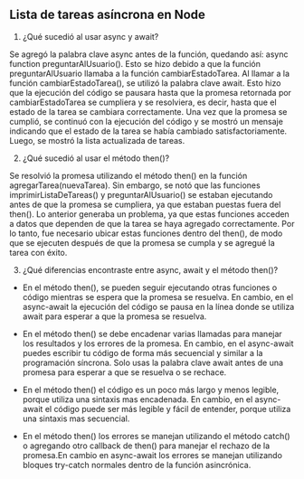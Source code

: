 ## Lista de tareas asíncrona en Node

1. ¿Qué sucedió al usar async y await?

Se agregó la palabra clave async antes de la función, quedando así: async function preguntarAlUsuario(). Esto se hizo debido a que la función preguntarAlUsuario llamaba a la función cambiarEstadoTarea. Al llamar a la función cambiarEstadoTarea(), se utilizó la palabra clave await. Esto hizo que la ejecución del código se pausara hasta que la promesa retornada por cambiarEstadoTarea se cumpliera y se resolviera, es decir, hasta que el estado de la tarea se cambiara correctamente. Una vez que la promesa se cumplió, se continuó con la ejecución del código y se mostró un mensaje indicando que el estado de la tarea se había cambiado satisfactoriamente. Luego, se mostró la lista actualizada de tareas.

2. ¿Qué sucedió al usar el método then()?

Se resolvió la promesa utilizando el método then() en la función agregarTarea(nuevaTarea). Sin embargo, se notó que las funciones imprimirListaDeTareas() y preguntarAlUsuario() se estaban ejecutando antes de que la promesa se cumpliera, ya que estaban puestas fuera del then(). Lo anterior generaba un problema, ya que estas funciones acceden a datos que dependen de que la tarea se haya agregado correctamente. Por lo tanto, fue necesario ubicar estas funciones dentro del then(), de modo que se ejecuten después de que la promesa se cumpla y se agregué la tarea con éxito.

3. ¿Qué diferencias encontraste entre async, await y el método then()?

- En el método then(), se pueden seguir ejecutando otras funciones o código mientras se espera que la promesa se resuelva. En cambio, en el async-await la ejecución del código se pausa en la línea donde se utiliza await para esperar a que la promesa se resuelva.

- En el método then() se debe encadenar varias llamadas para manejar los resultados y los errores de la promesa. En cambio, en el async-await puedes escribir tu código de forma más secuencial y similar a la programación síncrona. Solo usas la palabra clave await antes de una promesa para esperar a que se resuelva o se rechace.

- En el método then() el código es un poco más largo y menos legible, porque utiliza una sintaxis mas encadenada. En cambio, en el async-await el código puede ser más legible y fácil de entender, porque utiliza una sintaxis mas secuencial.

- En el método then() los errores se manejan utilizando el método catch() o agregando otro callback de then() para manejar el rechazo de la promesa.En cambio en async-await los errores se manejan utilizando bloques try-catch normales dentro de la función asincrónica.
